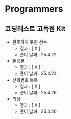 # Programmers

## 코딩테스트 고득점 Kit
- 완주하지 못한 선수
  - 결과 : [ X ]
  - 풀이 날짜 : 25.4.22
- 폰켓몬
  - 결과 : [ X ]
  - 풀이 날짜 : 25.4.24
- 전화번호 목록
  - 결과 : [ X ]
  - 풀이 날짜 : 25.4.26
- 의상
  - 결과 : [ X ]
  - 풀이 날짜 : 25.4.26